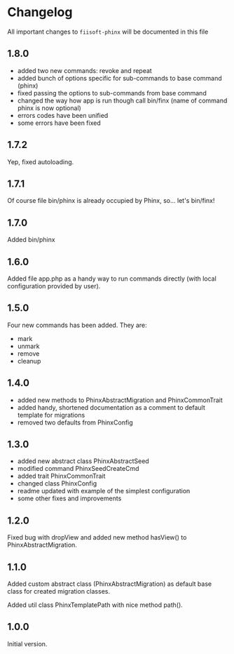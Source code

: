 # Changelog

All important changes to `fiisoft-phinx` will be documented in this file

## 1.8.0

* added two new commands: revoke and repeat
* added bunch of options specific for sub-commands to base command (phinx)
* fixed passing the options to sub-commands from base command
* changed the way how app is run though call bin/finx (name of command phinx is now optional)
* errors codes have been unified
* some errors have been fixed

## 1.7.2

Yep, fixed autoloading.

## 1.7.1

Of course file bin/phinx is already occupied by Phinx, so... let's bin/finx!

## 1.7.0

Added bin/phinx

## 1.6.0

Added file app.php as a handy way to run commands directly (with local configuration provided by user).

## 1.5.0

Four new commands has been added. They are:
* mark
* unmark
* remove 
* cleanup

## 1.4.0

* added new methods to PhinxAbstractMigration and PhinxCommonTrait
* added handy, shortened documentation as a comment to default template for migrations
* removed two defaults from PhinxConfig

## 1.3.0

* added new abstract class PhinxAbstractSeed
* modified command PhinxSeedCreateCmd
* added trait PhinxCommonTrait
* changed class PhinxConfig
* readme updated with example of the simplest configuration 
* some other fixes and improvements

## 1.2.0

Fixed bug with dropView and added new method hasView() to PhinxAbstractMigration.

## 1.1.0

Added custom abstract class (PhinxAbstractMigration) as default base class for created migration classes.

Added util class PhinxTemplatePath with nice method path(). 

## 1.0.0

Initial version.
